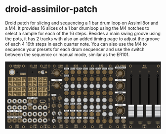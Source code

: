 # droid-assimilor-patch
Droid patch for slicing and sequencing a 1 bar drum loop on Assimil8or and a M4.
It provides 16 slices of a 1 bar drumloop using the M4 notches to select a sample for each of the 16 steps.
Besides a main swing groove using the pots, it has 2 tracks with also an added timing page to adjust the groove of each 4 16th steps in each quarter note.
You can also use the M4 to sequence your presets for each drum sequencer and use the switch between the sequence or manual mode, similar as the ER101.

![Image](droid-assimil8or-drums.png)
